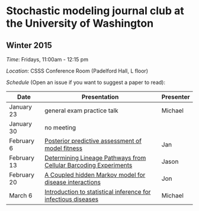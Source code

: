 # Stochastic modeling journal club at the University of Washington 

## Winter 2015

*Time*: Fridays, 11:00am - 12:15 pm

*Location*: CSSS Conference Room (Padelford Hall, L floor)

*Schedule* (Open an issue if you want to suggest a paper to read):

| Date | Presentation | Presenter |
|------|--------------|-----------|
| January 23 | general exam practice talk | Michael
| January 30 | no meeting | |
| February 6 | [Posterior predictive assessment of model fitness](https://github.com/vnminin/stoch_mod_journal_club/issues/4) | Jan |
| February 13| [Determining Lineage Pathways from Cellular Barcoding Experiments](https://github.com/vnminin/stoch_mod_journal_club/issues/9) | Jason |
|February 20 | [A Coupled hidden Markov model for disease interactions](https://github.com/vnminin/stoch_mod_journal_club/issues/6) | Jon |
| March 6    | [Introduction to statistical inference for infectious diseases](https://github.com/vnminin/stoch_mod_journal_club/issues/1) | Michael |
